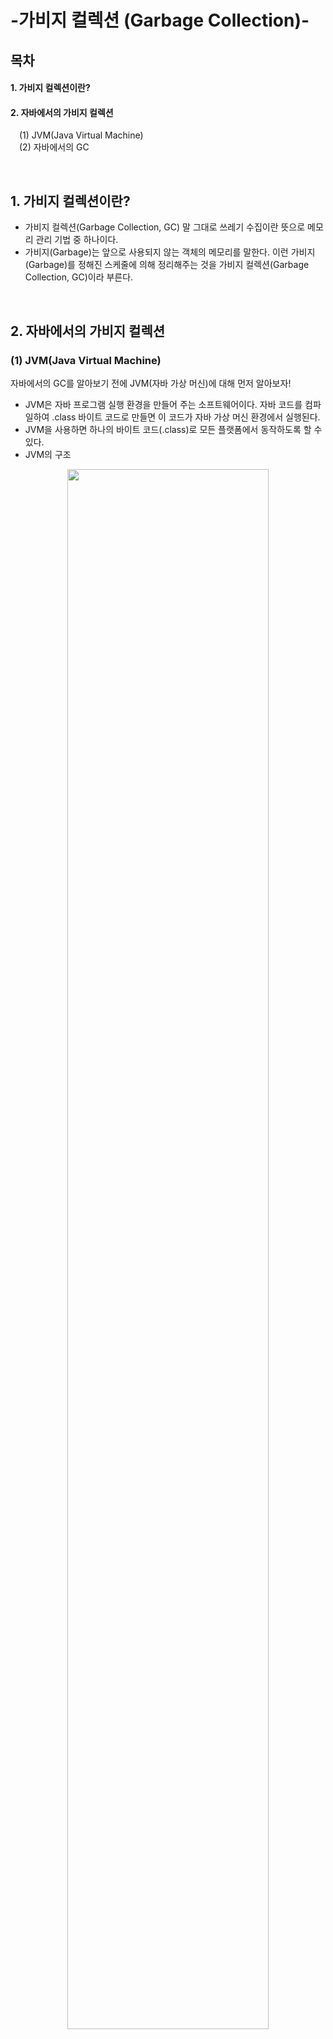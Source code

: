 # -가비지 컬렉션 (Garbage Collection)-
## 목차
#### 1. 가비지 컬렉션이란?
#### 2. 자바에서의 가비지 컬렉션
 (1) JVM(Java Virtual Machine)<br>
 (2) 자바에서의 GC

<br>

## 1. 가비지 컬렉션이란?
- 가비지 컬렉션(Garbage Collection, GC) 말 그대로 쓰레기 수집이란 뜻으로 메모리 관리 기법 중 하나이다.<br>
- 가비지(Garbage)는 앞으로 사용되지 않는 객체의 메모리를 말한다. 이런 가비지(Garbage)를 정해진 스케줄에 의해 정리해주는 것을 가비지 컬렉션(Garbage Collection, GC)이라 부른다.<br>
<br>


## 2. 자바에서의 가비지 컬렉션
### (1) JVM(Java Virtual Machine)
자바에서의 GC를 알아보기 전에 JVM(자바 가상 머신)에 대해 먼저 알아보자!<br>
- JVM은 자바 프로그램 실행 환경을 만들어 주는 소프트웨어이다. 자바 코드를 컴파일하여 .class 바이트 코드로 만들면 이 코드가 자바 가상 머신 환경에서 실행된다.<br>
- JVM을 사용하면 하나의 바이트 코드(.class)로 모든 플랫폼에서 동작하도록 할 수 있다.
- JVM의 구조
<p align="center"><img src = "https://github.com/khbbbbi/Garbage-Collection_BIGDATA/assets/102509150/69e382b5-867e-409a-a03a-48d52c055a0e" width="80%"></p>
<br>

### (2) 자바에서의 GC
- JVM(자바 가상 머신)의 Heap 영역에서 <b>동적으로 할당했던 메모리 영역 중 필요 없게 된 메모리 영역을 주기적으로 삭제하는 프로세스</b>를 말한다.
- <장점><br>
C++에서는 이러한 가비지 컬렉션이 없어 수동으로 메모리 할당과 해제를 일일이 해줘야 하는 반면, <b>Java는 JVM에 탑재되어 있는 가비지 컬렉터가 메모리 관리를 대행</b>해주기 때문에 개발자 입장에서 메모리 관리, 메모리 누수 문제에서 대해 완벽하게 관리하지 않아도 된다는 장점이 있다.
- <단점><br>
메모리가 언제 해제되는지 정확하게 알 수 없다는 것과 <b>GC가 동작되는 동안에는 다른 동작을 멈추기 때문에 오버헤드가 발생한다</b>는 단점이 있다. <br>오버헤드의 발생 문제로 인해 GC가 너무 자주 실행되면 소프트웨어 성능 하락의 문제가 되기도 한다. 그래서 실시간으로 계속 동작해주어야 하는 시스템 사용에는 적합하지 않다.


## 2. 가비지 컬렉션 장단점
 
GC 에 대해 조사
왜 필요하고, 어떤 매커니즘으로 동작되는지 (본인이 확실히 이해한 내용을 기술)
GC 가 제대로 동작되도록 코드를 어떻게 작성해야 하는지, 어떻게 하면 GC 로도 메모리 leak 이 발생되는지 예제 코드와 함께 설명
- 언어는 Python, Java, JavaScript, C# 중 택1

> [ 출처 ]<br>
> 유튜브 : <a href = "https://youtu.be/jXF4qbZQnBc">자바의 메모리 관리 방법! 가비지 컬렉션[자바 기초 강의]</a><br>
> 티스토리 : <a href = "https://coding-factory.tistory.com/829">[Java] 가비지 컬렉션(GC, Garbage Collection) 총정리</a><br>
